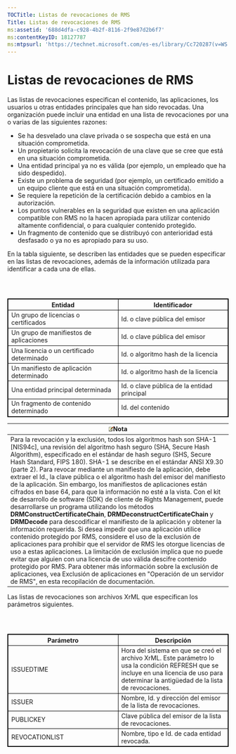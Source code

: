 ```yaml
---
TOCTitle: Listas de revocaciones de RMS
Title: Listas de revocaciones de RMS
ms:assetid: '688d4dfa-c928-4b2f-8116-2f9e87d2b6f7'
ms:contentKeyID: 18127787
ms:mtpsurl: 'https://technet.microsoft.com/es-es/library/Cc720287(v=WS.10)'
---
```


Listas de revocaciones de RMS
=============================

Las listas de revocaciones especifican el contenido, las aplicaciones, los usuarios u otras entidades principales que han sido revocadas. Una organización puede incluir una entidad en una lista de revocaciones por una o varias de las siguientes razones:

-   Se ha desvelado una clave privada o se sospecha que está en una situación comprometida.
-   Un propietario solicita la revocación de una clave que se cree que está en una situación comprometida.
-   Una entidad principal ya no es válida (por ejemplo, un empleado que ha sido despedido).
-   Existe un problema de seguridad (por ejemplo, un certificado emitido a un equipo cliente que está en una situación comprometida).
-   Se requiere la repetición de la certificación debido a cambios en la autorización.
-   Los puntos vulnerables en la seguridad que existen en una aplicación compatible con RMS no la hacen apropiada para utilizar contenido altamente confidencial, o para cualquier contenido protegido.
-   Un fragmento de contenido que se distribuyó con anterioridad está desfasado o ya no es apropiado para su uso.

En la tabla siguiente, se describen las entidades que se pueden especificar en las listas de revocaciones, además de la información utilizada para identificar a cada una de ellas.

###  

 
<p> </p>
<table style="border:1px solid black;">
<colgroup>
<col width="50%" />
<col width="50%" />
</colgroup>
<thead>
<tr class="header">
<th style="border:1px solid black;" >Entidad</th>
<th style="border:1px solid black;" >Identificador</th>
</tr>
</thead>
<tbody>
<tr class="odd">
<td style="border:1px solid black;">Un grupo de licencias o certificados</td>
<td style="border:1px solid black;">Id. o clave pública del emisor</td>
</tr>
<tr class="even">
<td style="border:1px solid black;">Un grupo de manifiestos de aplicaciones</td>
<td style="border:1px solid black;">Id. o clave pública del emisor</td>
</tr>
<tr class="odd">
<td style="border:1px solid black;">Una licencia o un certificado determinado</td>
<td style="border:1px solid black;">Id. o algoritmo hash de la licencia</td>
</tr>
<tr class="even">
<td style="border:1px solid black;">Un manifiesto de aplicación determinado</td>
<td style="border:1px solid black;">Id. o algoritmo hash de la licencia</td>
</tr>
<tr class="odd">
<td style="border:1px solid black;">Una entidad principal determinada</td>
<td style="border:1px solid black;">Id. o clave pública de la entidad principal</td>
</tr>
<tr class="even">
<td style="border:1px solid black;">Un fragmento de contenido determinado</td>
<td style="border:1px solid black;">Id. del contenido</td>
</tr>
</tbody>
</table>
  
| ![](images/Cc720287.note(WS.10).gif)Nota                                                                                                                                                                                                                                                                                                                                                                                                                                                                                                                                                                                                                                                                                                                                                                                                                                                                                                                                                                                                                                                                                                                                                                                                                                                                                                                                                               |  
|-------------------------------------------------------------------------------------------------------------------------------------------------------------------------------------------------------------------------------------------------------------------------------------------------------------------------------------------------------------------------------------------------------------------------------------------------------------------------------------------------------------------------------------------------------------------------------------------------------------------------------------------------------------------------------------------------------------------------------------------------------------------------------------------------------------------------------------------------------------------------------------------------------------------------------------------------------------------------------------------------------------------------------------------------------------------------------------------------------------------------------------------------------------------------------------------------------------------------------------------------------------------------------------------------------------------------------------------------------------------------------------------------------------------------------------|  
| Para la revocación y la exclusión, todos los algoritmos hash son SHA-1 \[NIS94c\], una revisión del algoritmo hash seguro (SHA, Secure Hash Algorithm), especificado en el estándar de hash seguro (SHS, Secure Hash Standard, FIPS 180). SHA-1 se describe en el estándar ANSI X9.30 (parte 2). Para revocar mediante un manifiesto de la aplicación, debe extraer el Id., la clave pública o el algoritmo hash del emisor del manifiesto de la aplicación. Sin embargo, los manifiestos de aplicaciones están cifrados en base 64, para que la información no esté a la vista. Con el kit de desarrollo de software (SDK) de cliente de Rights Management, puede desarrollarse un programa utilizando los métodos **DRMConstructCertificateChain**, **DRMDeconstructCertificateChain** y **DRMDecode** para descodificar el manifiesto de la aplicación y obtener la información requerida. Si desea impedir que una aplicación utilice contenido protegido por RMS, considere el uso de la exclusión de aplicaciones para prohibir que el servidor de RMS les otorgue licencias de uso a estas aplicaciones. La limitación de exclusión implica que no puede evitar que alguien con una licencia de uso válida descifre contenido protegido por RMS. Para obtener más información sobre la exclusión de aplicaciones, vea Exclusión de aplicaciones en "Operación de un servidor de RMS", en esta recopilación de documentación. |
  
Las listas de revocaciones son archivos XrML que especifican los parámetros siguientes.
  
###  

 
<p> </p>
<table style="border:1px solid black;">
<colgroup>
<col width="50%" />
<col width="50%" />
</colgroup>
<thead>
<tr class="header">
<th style="border:1px solid black;" >Parámetro</th>
<th style="border:1px solid black;" >Descripción</th>
</tr>
</thead>
<tbody>
<tr class="odd">
<td style="border:1px solid black;">ISSUEDTIME</td>
<td style="border:1px solid black;">Hora del sistema en que se creó el archivo XrML. Este parámetro lo usa la condición REFRESH que se incluye en una licencia de uso para determinar la antigüedad de la lista de revocaciones.</td>
</tr>
<tr class="even">
<td style="border:1px solid black;">ISSUER</td>
<td style="border:1px solid black;">Nombre, Id. y dirección del emisor de la lista de revocaciones.</td>
</tr>
<tr class="odd">
<td style="border:1px solid black;">PUBLICKEY</td>
<td style="border:1px solid black;">Clave pública del emisor de la lista de revocaciones.</td>
</tr>
<tr class="even">
<td style="border:1px solid black;">REVOCATIONLIST</td>
<td style="border:1px solid black;">Nombre, tipo e Id. de cada entidad revocada.</td>
</tr>
</tbody>
</table>
